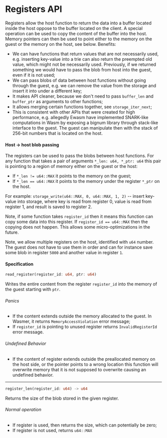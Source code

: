 # Registers API

Registers allow the host function to return the data into a buffer located inside the host oppose to the buffer
located on the client. A special operation can be used to copy the content of the buffer into the host. Memory pointers
can then be used to point either to the memory on the guest or the memory on the host, see below. Benefits:

- We can have functions that return values that are not necessarily used, e.g. inserting key-value into a trie can
  also return the preempted old value, which might not be necessarily used. Previously, if we returned something we
  would have to pass the blob from host into the guest, even if it is not used;
- We can pass blobs of data between host functions without going through the guest, e.g. we can remove the value
  from the storage and insert it into under a different key;
- It makes API cleaner, because we don't need to pass `buffer_len` and `buffer_ptr` as arguments to other functions;
- It allows merging certain functions together, see `storage_iter_next`;
- This is consistent with other APIs that were created for high performance, e.g. allegedly Ewasm have implemented
  SNARK-like computations in Wasm by exposing a bignum library through stack-like interface to the guest. The guest
  can manipulate then with the stack of 256-bit numbers that is located on the host.

#### Host → host blob passing

The registers can be used to pass the blobs between host functions. For any function that
takes a pair of arguments `*_len: u64, *_ptr: u64` this pair is pointing to a region of memory either on the guest or
the host:

- If `*_len != u64::MAX` it points to the memory on the guest;
- If `*_len == u64::MAX` it points to the memory under the register `*_ptr` on the host.

For example:
`storage_write(u64::MAX, 0, u64::MAX, 1, 2)` -- insert key-value into storage, where key is read from register 0,
value is read from register 1, and result is saved to register 2.

Note, if some function takes `register_id` then it means this function can copy some data into this register. If
`register_id == u64::MAX` then the copying does not happen. This allows some micro-optimizations in the future.

Note, we allow multiple registers on the host, identified with `u64` number. The guest does not have to use them in
order and can for instance save some blob in register `5000` and another value in register `1`.

#### Specification

```rust
read_register(register_id: u64, ptr: u64)
```

Writes the entire content from the register `register_id` into the memory of the guest starting with `ptr`.

###### Panics

- If the content extends outside the memory allocated to the guest. In Wasmer, it returns `MemoryAccessViolation` error message;
- If `register_id` is pointing to unused register returns `InvalidRegisterId` error message.

###### Undefined Behavior

- If the content of register extends outside the preallocated memory on the host side, or the pointer points to a
  wrong location this function will overwrite memory that it is not supposed to overwrite causing an undefined behavior.

---

```rust
register_len(register_id: u64) -> u64
```

Returns the size of the blob stored in the given register.

###### Normal operation

- If register is used, then returns the size, which can potentially be zero;
- If register is not used, returns `u64::MAX`
